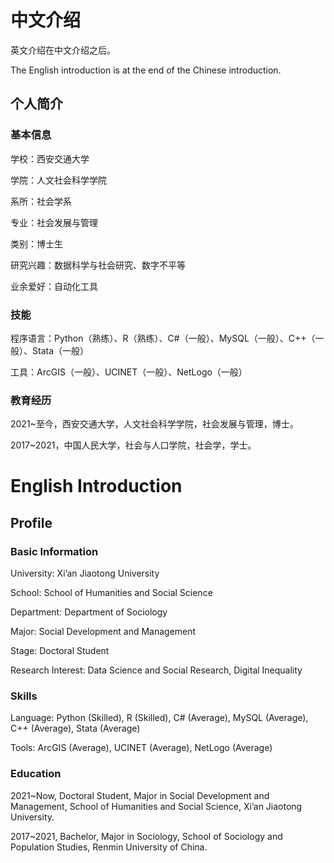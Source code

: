 # 中文介绍

英文介绍在中文介绍之后。

The English introduction is at the end of the Chinese introduction.

## 个人简介

### 基本信息

学校：西安交通大学

学院：人文社会科学学院

系所：社会学系

专业：社会发展与管理

类别：博士生

研究兴趣：数据科学与社会研究、数字不平等

业余爱好：自动化工具

### 技能

程序语言：Python（熟练）、R（熟练）、C#（一般）、MySQL（一般）、C++（一般）、Stata（一般）

工具：ArcGIS（一般）、UCINET（一般）、NetLogo（一般）

### 教育经历

2021~至今，西安交通大学，人文社会科学学院，社会发展与管理，博士。

2017~2021，中国人民大学，社会与人口学院，社会学，学士。

# English Introduction

## Profile

### Basic Information

University: Xi’an Jiaotong University

School: School of Humanities and Social Science

Department: Department of Sociology

Major: Social Development and Management

Stage: Doctoral Student

Research Interest: Data Science and Social Research, Digital Inequality

### Skills

Language: Python (Skilled), R (Skilled), C# (Average), MySQL (Average), C++ (Average), Stata (Average)

Tools: ArcGIS (Average), UCINET (Average), NetLogo (Average)

### Education

2021~Now, Doctoral Student, Major in Social Development and Management, School of Humanities and Social Science, Xi’an Jiaotong University.

2017~2021, Bachelor, Major in Sociology, School of Sociology and Population Studies, Renmin University of China.
